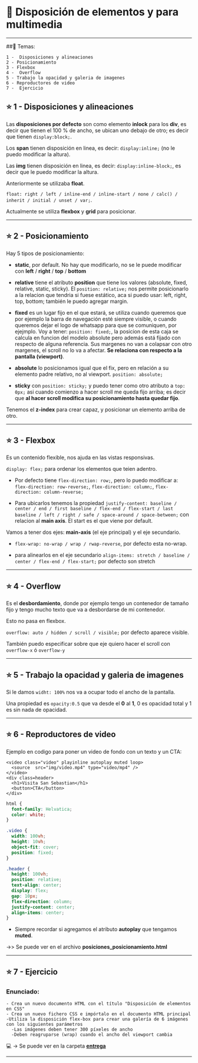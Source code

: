 
# :star2:  Disposición de elementos y para multimedia


---

##:book: Temas:

```
1 -  Disposiciones y alineaciones
2 - Posicionamiento
3 - Flexbox
4 -  Overflow
5 - Trabajo la opacidad y galeria de imagenes
6 - Reproductores de video
7 -  Ejercicio
```


## :star: 1 -  Disposiciones y alineaciones

Las **disposiciones por defecto** son como elemento **inlock** para los **div**, es decir que tienen el 100 % de ancho, se ubican uno debajo de otro; es decir que tienen ```display:block;```.

Los **span**  tienen disposición en linea, es decir: ```display:inline;``` (no le puedo modificar la altura).

Las **img**  tienen disposición en linea, es decir: ```display:inline-block;```, es decir que le puedo modificar la altura.


Anteriormente se utilizaba **float**.

```float: right / left / inline-end / inline-start / none / calc() / inherit / initial / unset / var;```.

Actualmente se utiliza **flexbox** y **grid** para posicionar.

---

## :star: 2 - Posicionamiento

Hay 5 tipos de posicionamiento:

- **static**, por default. No hay que modificarlo, no se le puede modificar con **left** / **right** / **top** / **bottom**

- **relative** tiene el atributo **position** que tiene los valores (absolute, fixed, relative, static, sticky). El ```position: relative;``` nos permite posicionarlo a la relacion que tendria si fuese estático, aca si puedo usar: left, right, top, bottom; también le puedo agregar margin.

- **fixed** es un lugar fijo en el que estará, se utiliza cuando queremos que por ejemplo la barra de navegación esté siempre visible, o cuando queremos dejar el logo de whatsapp para que se comuniquen, por ejejmplo. Voy a tener: ```position: fixed;```, la posicion de esta caja se calcula en funcion del modelo absolute pero además está fijado con respecto de alguna referencia. Sus margenes no van a colapsar con otro margenes, el scroll no lo va a afectar. **Se relaciona con respecto a la pantalla (viewport)**.

- **absolute** lo posicionamos igual que el fix, pero en relación a su elemento padre relativo, no al viewport. ```position: absolute;```

- **sticky** con ```position: sticky;``` y puedo tener como otro atributo a ```top: 0px;``` asi cuando comienzo a hacer scroll me queda fijo arriba; es decir que **al hacer scroll modifica su posicionamiento hasta quedar fijo**.


Tenemos el **z-index** para crear capaz, y posicionar un elemento arriba de otro.

---

## :star: 3 - Flexbox

Es un contenido flexible, nos ajuda en las vistas responsivas.

```display: flex;``` para ordenar los elementos que teien adentro.

- Por defecto tiene ```flex-direction: row;```, pero lo puedo modificar a: ```flex-direction: row-reverse;```, ```flex-direction: column;```, ```flex-direction: column-reverse;```

- Para ubicarlos tenemos la propiedad ```justify-content: baseline / center / end / first baseline / flex-end / flex-start / last baseline / left / right / safe / space-around / space-between;``` con relacion al **main axis**. El start es el que viene por default.

Vamos a tener dos ejes: **main-axis** (el eje principal) y el eje secundario.


- ```flex-wrap: no-wrap / wrap / rwap-reverse```, por defecto esta no-wrap.

- para alinearlos en el eje secundario ```align-items: stretch / baseline / center / flex-end / flex-start;``` por defecto son stretch

---

## :star: 4 -  Overflow

Es el **desbordamiento**, donde por ejemplo tengo un contenedor de tamaño fijo y tengo mucho texto que va a desbordarse de mi contenedor.

Esto no pasa en flexbox.

```overflow: auto / hidden / scroll / visible;``` por defecto aparece visible.

También puedo especificar sobre que eje quiero hacer el scroll con ```overflow-x``` ó ```overflow-y```

---

## :star: 5 - Trabajo la opacidad y galeria de imagenes

Si le damos ```widht: 100%``` nos va a ocupar todo el ancho de la pantalla.

Una propiedad es ```opacity:0.5``` que va desde el **0** al **1**, 0 es opacidad total y 1 es sin nada de opacidad.

---

## :star: 6 - Reproductores de video

Ejemplo en codigo para poner un video de fondo con un texto y un CTA:

```
<video class="video" playinline autoplay muted loop>
  <source  src="img/video.mp4" type="video/mp4" />
</video>
<div class=header>
  <h1>Visita San Sebastian</h1>
  <button>CTA</button>
</div>
```

```CSS
html {
  font-family: Helvatica;
  color: white;
}

.video {
  width: 100vh;
  height: 10vh;
  object-fit: cover;
  position: fixed; 
}

.header {
  height: 100vh;
  position: relative;
  text-align: center;
  display: flex;
  gap: 10px;
  flex-direction: column;
  justify-content: center;
  align-items: center;
}
```

- Siempre recordar si agregamos el atributo **autoplay** que tengamos **muted**.

->> Se puede ver en el archivo **posiciones_posicionamiento.html**

---

## :star: 7 -  Ejercicio

### Enunciado:

```
- Crea un nuevo documento HTML con el título "Disposición de elementos en CSS"
- Crea un nuevo fichero CSS e impórtalo en el documento HTML principal
-Utiliza la disposición flex-box para crear una galería de 6 imágenes con los siguientes parámetros
  -Las imágenes deben tener 300 píxeles de ancho
  -Deben reagruparse (wrap) cuando el ancho del viewport cambia
```

:computer: -> Se puede ver en la carpeta [**entrega**](https://github.com/eugenia1984/open_bootcamp/tree/main/02_html_css/05_disposiciones/entrega)

---
